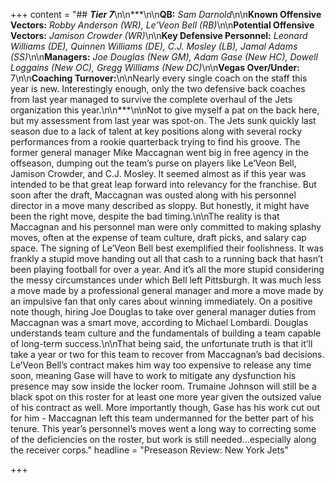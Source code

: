 +++
content = "## **_Tier 7_**\n\n***\n\n**QB:** _Sam Darnold_\n\n**Known Offensive Vectors:** _Robby Anderson (WR), Le’Veon Bell (RB)_\n\n**Potential Offensive Vectors:** _Jamison Crowder (WR)_\n\n**Key Defensive Personnel:** _Leonard Williams (DE), Quinnen Williams (DE), C.J. Mosley (LB), Jamal Adams (SS)_\n\n**Managers:** _Joe Douglas (New GM), Adam Gase (New HC), Dowell Loggains (New OC), Gregg Williams (New DC)_\n\n**Vegas Over/Under:** 7\n\n**Coaching Turnover:**\n\nNearly every single coach on the staff this year is new. Interestingly enough, only the two defensive back coaches from last year managed to survive the complete overhaul of the Jets organization this year.\n\n***\n\nNot to give myself a pat on the back here, but my assessment from last year was spot-on. The Jets sunk quickly last season due to a lack of talent at key positions along with several rocky performances from a rookie quarterback trying to find his groove. The former general manager Mike Maccagnan went big in free agency in the offseason, dumping out the team’s purse on players like Le’Veon Bell, Jamison Crowder, and C.J. Mosley. It seemed almost as if this year was intended to be that great leap forward into relevancy for the franchise. But soon after the draft, Maccagnan was ousted along with his personnel director in a move many described as sloppy. But honestly, it might have been the right move, despite the bad timing.\n\nThe reality is that Maccagnan and his personnel man were only committed to making splashy moves, often at the expense of team culture, draft picks, and salary cap space. The signing of Le’Veon Bell best exemplified their foolishness. It was frankly a stupid move handing out all that cash to a running back that hasn’t been playing football for over a year. And it’s all the more stupid considering the messy circumstances under which Bell left Pittsburgh. It was much less a move made by a professional general manager and more a move made by an impulsive fan that only cares about winning immediately. On a positive note though, hiring Joe Douglas to take over general manager duties from Maccagnan was a smart move, according to Michael Lombardi. Douglas understands team culture and the fundamentals of building a team capable of long-term success.\n\nThat being said, the unfortunate truth is that it’ll take a year or two for this team to recover from Maccagnan’s bad decisions. Le’Veon Bell’s contract makes him way too expensive to release any time soon, meaning Gase will have to work to mitigate any dysfunction his presence may sow inside the locker room. Trumaine Johnson will still be a black spot on this roster for at least one more year given the outsized value of his contract as well. More importantly though, Gase has his work cut out for him - Maccagnan left this team undermanned for the better part of his tenure. This year’s personnel’s moves went a long way to correcting some of the deficiencies on the roster, but work is still needed...especially along the receiver corps."
headline = "Preseason Review: New York Jets"

+++

